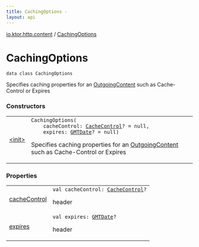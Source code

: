 ```yaml
---
title: CachingOptions - 
layout: api
---
```


<div class='api-docs-breadcrumbs'><a href="../index.html">io.ktor.http.content</a> / <a href="./index.html">CachingOptions</a></div>

# CachingOptions

<div class="signature"><code><span class="keyword">data</span> <span class="keyword">class </span><span class="identifier">CachingOptions</span></code></div>

Specifies caching properties for an <a href="../-outgoing-content/index.html">OutgoingContent</a> such as Cache-Control or Expires

### Constructors

<table class="api-docs-table">
<tbody>
<tr>
<td markdown="1">

<a href="-init-.html">&lt;init&gt;</a>


</td>
<td markdown="1">
<div class="signature"><code><span class="identifier">CachingOptions</span><span class="symbol">(</span><br/>&nbsp;&nbsp;&nbsp;&nbsp;<span class="parameterName" id="io.ktor.http.content.CachingOptions$<init>(io.ktor.http.CacheControl, io.ktor.util.date.GMTDate)/cacheControl">cacheControl</span><span class="symbol">:</span>&nbsp;<a href="../../io.ktor.http/-cache-control/index.html"><span class="identifier">CacheControl</span></a><span class="symbol">?</span>&nbsp;<span class="symbol">=</span>&nbsp;null<span class="symbol">, </span><br/>&nbsp;&nbsp;&nbsp;&nbsp;<span class="parameterName" id="io.ktor.http.content.CachingOptions$<init>(io.ktor.http.CacheControl, io.ktor.util.date.GMTDate)/expires">expires</span><span class="symbol">:</span>&nbsp;<a href="../../io.ktor.util.date/-g-m-t-date/index.html"><span class="identifier">GMTDate</span></a><span class="symbol">?</span>&nbsp;<span class="symbol">=</span>&nbsp;null<span class="symbol">)</span></code></div>

Specifies caching properties for an <a href="../-outgoing-content/index.html">OutgoingContent</a> such as Cache-Control or Expires


</td>
</tr>
</tbody>
</table>

### Properties

<table class="api-docs-table">
<tbody>
<tr>
<td markdown="1">

<a href="cache-control.html">cacheControl</a>


</td>
<td markdown="1">
<div class="signature"><code><span class="keyword">val </span><span class="identifier">cacheControl</span><span class="symbol">: </span><a href="../../io.ktor.http/-cache-control/index.html"><span class="identifier">CacheControl</span></a><span class="symbol">?</span></code></div>

header


</td>
</tr>
<tr>
<td markdown="1">

<a href="expires.html">expires</a>


</td>
<td markdown="1">
<div class="signature"><code><span class="keyword">val </span><span class="identifier">expires</span><span class="symbol">: </span><a href="../../io.ktor.util.date/-g-m-t-date/index.html"><span class="identifier">GMTDate</span></a><span class="symbol">?</span></code></div>

header


</td>
</tr>
</tbody>
</table>
